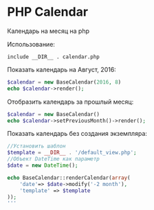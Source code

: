 # PHP Calendar

Календарь на месяц на php

Использование:

  ```
  include __DIR__ . calendar.php
  ```

Показать календарь на Август, 2016:

  ```php
  $calendar = new BaseCalendar(2016, 8)
  echo $calendar->render();
  ```

Отобразить календарь за прошлый месяц:

  ```php
  $calendar = new BaseCalendar()
  echo $calendar->setPreviousMonth()->render();
  ```

Показать календарь без создания экземпляра:

  ```php
  //Установить шаблон
  $template = __DIR__ . '/default_view.php';
  //Объект DateTime как параметр
  $date = new DateTime();

  echo BaseCalendar::renderCalendar(array(
      'date'=> $date->modify('-2 month'),
      'template' => $template
  ));
  '''
